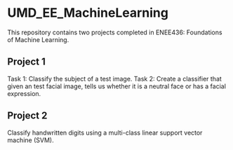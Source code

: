 # UMD_EE_MachineLearning
This repository contains two projects completed in ENEE436: Foundations of Machine Learning.

## Project 1
Task 1: Classify the subject of a test image.
Task 2: Create a classifier that given an test facial image, tells us whether it is a neutral face or has a facial expression.

## Project 2
Classify handwritten digits using a multi-class linear support vector machine (SVM).
